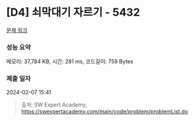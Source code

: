 # [D4] 쇠막대기 자르기 - 5432 

[문제 링크](https://swexpertacademy.com/main/code/problem/problemDetail.do?contestProbId=AWVl47b6DGMDFAXm) 

### 성능 요약

메모리: 37,784 KB, 시간: 281 ms, 코드길이: 759 Bytes

### 제출 일자

2024-02-07 15:41



> 출처: SW Expert Academy, https://swexpertacademy.com/main/code/problem/problemList.do
